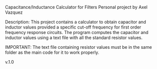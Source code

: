 Capacitance/Inductance Calculator for Filters
Personal project by Axel Vazquez

Description:
	This project contains a calculator to obtain capacitor and inductor values provided a specific cut-off frequency for first order 	frequency response circuits. The program computes the capacitor and inductor values using a text file with all the standard resistor values.

IMPORTANT:
	The text file containing resistor values must be in the same folder as the main code for it to work properly.
	

v.1.0

